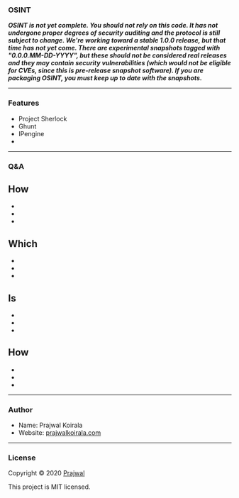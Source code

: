 ### OSINT

***OSINT is not yet complete. You should not rely on this code. It has not undergone proper degrees of security auditing and the protocol is still subject to change. We're working toward a stable 1.0.0 release, but that time has not yet come. There are experimental snapshots tagged with "0.0.0.MM-DD-YYYY", but these should not be considered real releases and they may contain security vulnerabilities (which would not be eligible for CVEs, since this is pre-release snapshot software). If you are packaging OSINT, you must keep up to date with the snapshots.***


---
### Features
- Project Sherlock
- Ghunt
- IPengine
- 

---
### Q&A

How
- 
- 
- 
- 

Which
- 
- 
- 
-

Is
- 
- 
- 
-

How 
- 
- 
- 
-

---
### Author

* Name: Prajwal Koirala
* Website: [prajwalkoirala.com](https://www.prajwalkoirala.com)

---
### License

Copyright © 2020 [Prajwal](https://github.com/prajwal-koirala)

This project is MIT licensed.
